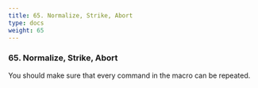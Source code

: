```yaml
---
title: 65. Normalize, Strike, Abort
type: docs
weight: 65
---
```


### 65. Normalize, Strike, Abort

You should make sure that every command in the macro can be repeated.
